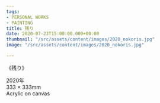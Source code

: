 ```yaml
---
tags:
- PERSONAL WORKS
- PAINTING
title: 残り
date: 2020-07-23T15:00:00.000+00:00
thumbnail: "/src/assets/content/images/2020_nokoris.jpg"
image: "/src/assets/content/images/2020_nokoris.jpg"

---
```


《残り》

2020年  
333 × 333mm  
Acrylic on canvas